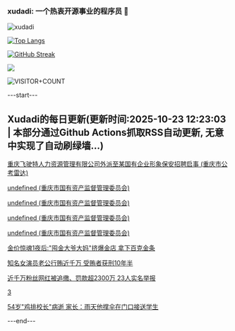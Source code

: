 ### xudadi: 一个热衷开源事业的程序员 👋

![xudadi](https://github-readme-stats-git-masterorgs-github-readme-stats-team.vercel.app/api?username=xudadi)

[![Top Langs](https://github-readme-stats.vercel.app/api/top-langs/?username=xudadi)](https://github.com/anuraghazra/github-readme-stats)

[![GitHub Streak](https://streak-stats.demolab.com?user=xudadi&locale=zh_Hans)](https://git.io/streak-stats)

![](https://raw.githubusercontent.com/xudadi/xudadi/main/assets/github-contribution-grid-snake.svg)

![VISITOR+COUNT](https://komarev.com/ghpvc/?username=xudadi&label=VISITOR+COUNT)


---start---

## Xudadi的每日更新(更新时间:2025-10-23 12:23:03 | 本部分通过Github Actions抓取RSS自动更新, 无意中实现了自动刷绿墙...)

[重庆飞驶特人力资源管理有限公司外派至某国有企业形象保安招聘启事 (重庆市公考雷达)](https://www.gongkaoleida.com/article/2659778)

[undefined (重庆市国有资产监督管理委员会)](https://dadilab.github.io/feeds/all.xml)

[undefined (重庆市国有资产监督管理委员会)](https://dadilab.github.io/feeds/all.xml)

[undefined (重庆市国有资产监督管理委员会)](https://dadilab.github.io/feeds/all.xml)

[undefined (重庆市国有资产监督管理委员会)](https://dadilab.github.io/feeds/all.xml)

[金价惊魂1夜后:"囤金大爷大妈"挤爆金店 拿下百克金条](https://m.163.com/news/article/KCHQT8210512D3VJ.html)

[知名女演员老公行贿近千万 受贿者获刑10年半](https://m.163.com/news/article/KCHQTBJ7053469LG.html)

[近千万粉丝网红被追缴、罚款超2300万 23人实名举报](https://m.163.com/news/article/KCH0OS8Q0512B07B.html)

[3](https://m.163.com/touch/news/sub/domestic)

[54岁"鸡排校长"病逝 家长：雨天他撑伞在门口接送学生](https://m.163.com/news/article/KCG7I8HR053469LG.html)

---end---
